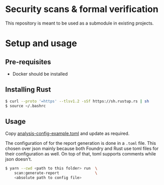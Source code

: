 # Security scans & formal verification

This repository is meant to be used as a submodule in existing projects.

# Setup and usage

## Pre-requisites

- Docker should be installed

## Installing Rust

```bash
$ curl --proto '=https' --tlsv1.2 -sSf https://sh.rustup.rs | sh
$ source ~/.bashrc
```

## Usage

Copy [analysis-config-example.toml](./analysis-config-example.toml) and update as required.

The configuration of for the report generation is done in a `.toml` file. This chosen over json mainly because both Foundry and Rust use toml files for their configuration as well. On top of that, toml supports comments while json doesn't.

```bash
$ yarn --cwd <path to this folder> run  \
    scan:generate-report                \
    <absolute path to config file>
```
